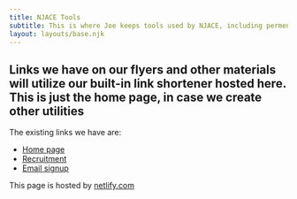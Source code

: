 ```yaml
---
title: NJACE Tools
subtitle: This is where Joe keeps tools used by NJACE, including permenant links.
layout: layouts/base.njk
---
```



## Links we have on our flyers and other materials will utilize our built-in link shortener hosted here.  This is just the home page, in case we create other utilities

The existing links we have are:

- [Home page](/njace)
- [Recruitment](/recruitment)
- [Email signup](/sign-up)

This page is hosted by [netlify.com](https://www.netlify.com)

